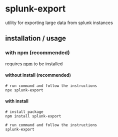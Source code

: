 # splunk-export

utility for exporting large data from splunk instances

## installation / usage

### with npm (recommended)

requires [npm](https://www.npmjs.com/get-npm) to be installed

#### without install (recommended)

```shell script
# run command and follow the instructions
npx splunk-export
````

#### with install

```shell script
# install package
npm install splunk-export

# run command and follow the instructions
splunk-export

````
